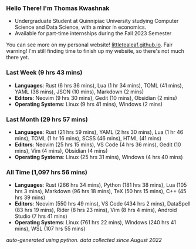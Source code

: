 
### Hello There! I'm Thomas Kwashnak

- Undergraduate Student at Quinnipiac University studying Computer Science and Data Science, with a minor in economics.
- Available for part-time internships during the Fall 2023 Semester

You can see more on my personal website! [littletealeaf.github.io](https://littletealeaf.github.io). Fair warning! I'm still finding time to finish up my website, so there's not much there yet.

### Last Week (9 hrs 43 mins)
- **Languages**: Rust (6 hrs 36 mins), Lua (1 hr 34 mins), TOML (41 mins), YAML (38 mins), JSON (10 mins), Markdown (2 mins)
- **Editors**: Neovim (9 hrs 30 mins), Gedit (10 mins), Obsidian (2 mins)
- **Operating Systems**: Linux (9 hrs 41 mins), Windows (2 mins)
    
### Last Month (29 hrs 57 mins)
- **Languages**: Rust (21 hrs 59 mins), YAML (2 hrs 30 mins), Lua (1 hr 46 mins), TOML (1 hr 16 mins), SCSS (46 mins), HTML (41 mins)
- **Editors**: Neovim (25 hrs 15 mins), VS Code (4 hrs 36 mins), Gedit (10 mins), Vim (4 mins), Obsidian (4 mins)
- **Operating Systems**: Linux (25 hrs 31 mins), Windows (4 hrs 40 mins)
    
### All Time (1,097 hrs 56 mins)
- **Languages**: Rust (266 hrs 34 mins), Python (181 hrs 38 mins), Lua (105 hrs 3 mins), Markdown (96 hrs 18 mins), TeX (50 hrs 15 mins), C++ (45 hrs 39 mins)
- **Editors**: Neovim (550 hrs 49 mins), VS Code (434 hrs 2 mins), DataSpell (83 hrs 19 mins), Rider (8 hrs 23 mins), Vim (8 hrs 4 mins), Android Studio (7 hrs 41 mins)
- **Operating Systems**: Linux (761 hrs 22 mins), Windows (240 hrs 41 mins), WSL (107 hrs 55 mins)
    

*auto-generated using python. data collected since August 2022*
